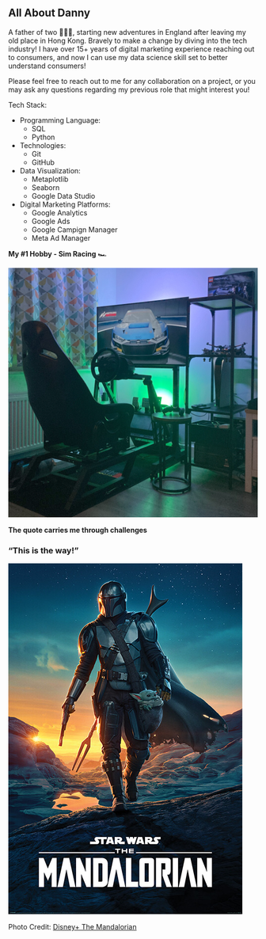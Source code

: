## All About Danny

A father of two :family_man_girl_boy:, starting new adventures in England after leaving my old place in Hong Kong.  Bravely to make a change by diving into the tech industry!  I have over 15+ years of digital marketing experience reaching out to consumers, and now I can use my data science skill set to better understand consumers!

Please feel free to reach out to me for any collaboration on a project, or you may ask any questions regarding my previous role that might interest you!

Tech Stack:
- Programming Language:
    - SQL
    - Python
- Technologies:
    - Git
    - GitHub
- Data Visualization:
    - Metaplotlib
    - Seaborn
    - Google Data Studio
- Digital Marketing Platforms:
    - Google Analytics
    - Google Ads
    - Google Campign Manager
    - Meta Ad Manager

**My #1 Hobby - Sim Racing** :racing_car:

![Hobby](/sim_rig.jpg)

**The quote carries me through challenges**

### **“This is the way!”**

![Quote](/the_mandalorian_season1_poster.jpg)

Photo Credit: [Disney+ The Mandalorian](https://press.disney.co.uk/press-kit/the-mandalorian-season-3)
